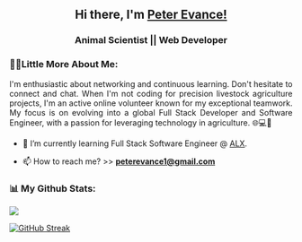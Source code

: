 <h2 align="center">Hi there, I'm <a href="https://github.com/peter-evance"> Peter Evance!</a></h2>

<h3 align="center"> Animal Scientist || Web Developer</h3>

### 🙋‍♂️Little More About Me:
<p align="justify">
 I'm enthusiastic about networking and continuous learning. Don't hesitate to connect and chat. When I'm not coding for precision livestock agriculture projects, I'm an active online volunteer known for my exceptional teamwork. My focus is on evolving into a global Full Stack Developer and Software Engineer, with a passion for leveraging technology in agriculture. 🌐💻🐄
</p>

- 🌱 I’m currently learning Full Stack Software Engineer @ [ALX](https://www.alxafrica.com/).

- 📫 How to reach me? >> **peterevance1@gmail.com**

### 📊 My Github Stats:
<img src = "https://github-readme-stats.vercel.app/api?username=peter-evance&&show_icons=true&title_color=ffffff&icon_color=bb2acf&text_color=daf7dc&bg_color=151515">


[![GitHub Streak](https://github-readme-streak-stats.herokuapp.com?user=peter-evance&theme=tokyonight)](https://git.io/streak-stats)
